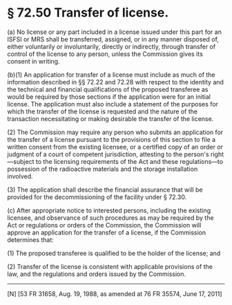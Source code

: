 # § 72.50   Transfer of license.

(a) No license or any part included in a license issued under this part for an ISFSI or MRS shall be transferred, assigned, or in any manner disposed of, either voluntarily or involuntarily, directly or indirectly, through transfer of control of the license to any person, unless the Commission gives its consent in writing.


(b)(1) An application for transfer of a license must include as much of the information described in §§ 72.22 and 72.28 with respect to the identity and the technical and financial qualifications of the proposed transferee as would be required by those sections if the application were for an initial license. The application must also include a statement of the purposes for which the transfer of the license is requested and the nature of the transaction necessitating or making desirable the transfer of the license.


(2) The Commission may require any person who submits an application for the transfer of a license pursuant to the provisions of this section to file a written consent from the existing licensee, or a certified copy of an order or judgment of a court of competent jurisdiction, attesting to the person's right—subject to the licensing requirements of the Act and these regulations—to possession of the radioactive materials and the storage installation involved.


(3) The application shall describe the financial assurance that will be provided for the decommissioning of the facility under § 72.30.


(c) After appropriate notice to interested persons, including the existing licensee, and observance of such procedures as may be required by the Act or regulations or orders of the Commission, the Commission will approve an application for the transfer of a license, if the Commission determines that:


(1) The proposed transferee is qualified to be the holder of the license; and


(2) Transfer of the license is consistent with applicable provisions of the law, and the regulations and orders issued by the Commission.



---

[N] [53 FR 31658, Aug. 19, 1988, as amended at 76 FR 35574, June 17, 2011]




